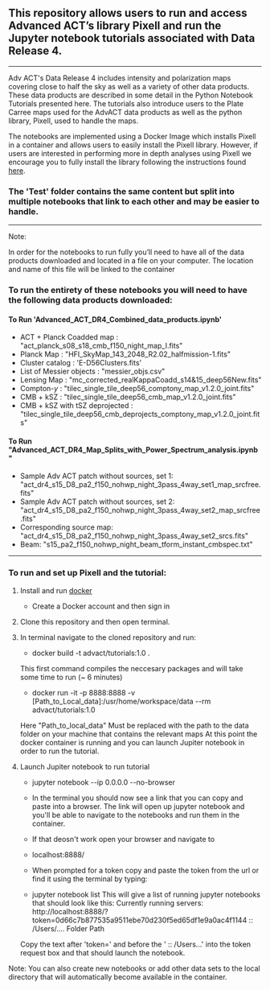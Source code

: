 ## This repository allows users to run and access Advanced ACT’s library Pixell and run the Jupyter notebook tutorials associated with Data Release 4.
---
Adv ACT's Data Release 4 includes intensity and polarization maps covering close to half the sky as well as a variety of other data products.  These data products are described in some detail in the Python Notebook Tutorials presented here.  The tutorials also introduce users to the Plate Carree maps used for the AdvACT data products as well as the python library, Pixell, used to handle the maps.  

The notebooks are implemented using a Docker Image which installs Pixell in a container and allows users to easily install the Pixell library.  However, if users are interested in performing more in depth analyses using Pixell we encourage you to fully install the library following the instructions found [here](https://github.com/simonsobs/pixell). 


### The 'Test' folder contains the same content but split into multiple notebooks that link to each other and may be easier to handle.
---
Note: 

In order for the notebooks to run fully you’ll need to have all of the data products downloaded and located in a file on your computer. 
The location and name of this file will be linked to the container

### To run the entirety of these notebooks you will need to have the following data products downloaded:

#### To Run 'Advanced_ACT_DR4_Combined_data_products.ipynb'
- ACT + Planck Coadded map : "act_planck_s08_s18_cmb_f150_night_map_I.fits"
- Planck Map : "HFI_SkyMap_143_2048_R2.02_halfmission-1.fits"
- Cluster catalog : 'E-D56Clusters.fits'
- List of Messier objects : "messier_objs.csv"
- Lensing Map : "mc_corrected_realKappaCoadd_s14&15_deep56New.fits"
- Compton-$y$ : "tilec_single_tile_deep56_comptony_map_v1.2.0_joint.fits"
- CMB + kSZ : "tilec_single_tile_deep56_cmb_map_v1.2.0_joint.fits"
- CMB + kSZ with tSZ deprojected : "tilec_single_tile_deep56_cmb_deprojects_comptony_map_v1.2.0_joint.fits"

#### To Run "Advanced_ACT_DR4_Map_Splits_with_Power_Spectrum_analysis.ipynb"
- Sample Adv ACT patch without sources, set 1: "act_dr4_s15_D8_pa2_f150_nohwp_night_3pass_4way_set1_map_srcfree.fits"
- Sample Adv ACT patch without sources, set 2: "act_dr4_s15_D8_pa2_f150_nohwp_night_3pass_4way_set2_map_srcfree.fits"
- Corresponding source map: "act_dr4_s15_D8_pa2_f150_nohwp_night_3pass_4way_set2_srcs.fits"
- Beam: "s15_pa2_f150_nohwp_night_beam_tform_instant_cmbspec.txt"

--------------

### To run and set up Pixell and the tutorial:

1) Install and run [docker](https://www.docker.com/)
   - Create a Docker account and then sign in

2) Clone this repository and then open terminal.

3) In terminal navigate to the cloned repository and run:
   - docker build -t advact/tutorials:1.0 .
   
    This first command compiles the neccesary packages and will take some time to run (~ 6 minutes)
    
   - docker run -it -p 8888:8888 -v [Path_to_Local_data]:/usr/home/workspace/data --rm advact/tutorials:1.0
	
    Here "Path_to_local_data" Must be replaced with the path to the data folder on your machine that contains the relevant maps
    At this point the docker container is running and you can launch Jupiter notebook in order to run the tutorial.

4) Launch Jupiter notebook to run tutorial
   - jupyter notebook --ip 0.0.0.0 --no-browser
   
   - In the terminal you should now see a link that you can copy and paste into a browser.  The link will open up jupyter notebook and you'll be able to navigate to the notebooks and run them in the container.
   
   - If that deosn't work open your browser and navigate to 
   	- localhost:8888/
   - When prompted for a token copy and paste the token from the url or find it using the terminal by typing:
   	- jupyter notebook list
  	This will give a list of running jupyter notebooks that should look like this:
   		Currently running servers:
		http://localhost:8888/?token=0d66c7b877535a9511ebe70d230f5ed65df1e9a0ac4f1144 :: /Users/.... Folder Path
	
	Copy the text after 'token=' and before the ' :: /Users...' into the token request box and that should launch the notebook.


   
Note: You can also create new notebooks or add other data sets to the local directory that will automatically become available in the container.




